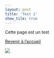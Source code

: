 ```yaml
---
layout: post
title: 'Test 1'
show_tile: true
---
```

<div class="row">

<div class="6u 12u$(small)">
<p>Cette page est un test</p>
<p><a href="https://thlebee.github.io/CoEg_test_forty/" class="button">Revenir à l’accueil</a></p>
  </div>
  
  <div class="6u 12u$(small)"><a href="https://commons.wikimedia.org/wiki/File:Eduard_toda_momia.jpg"><img src="https://upload.wikimedia.org/wikipedia/commons/0/04/Eduard_toda_momia.jpg"></a></div>
  
  </div>
